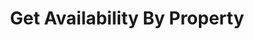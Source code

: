 ---
layout: default
title: Get Availability By Property
parent: Availability
grand_parent: Workforce
has_children: true
nav_order: 1
---
